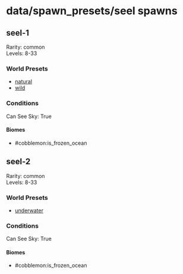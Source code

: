 # data/spawn_presets/seel spawns  
  
## seel-1  
Rarity: common  
Levels: 8-33  
  
### World Presets  
* [natural](data/spawn_data/natural.md)  
* [wild](data/spawn_data/wild.md)  
  
### Conditions  
Can See Sky: True  
  
#### Biomes  
  * #cobblemon:is_frozen_ocean
  
  
## seel-2  
Rarity: common  
Levels: 8-33  
  
### World Presets  
* [underwater](data/spawn_data/underwater.md)  
  
### Conditions  
Can See Sky: True  
  
#### Biomes  
  * #cobblemon:is_frozen_ocean
  
